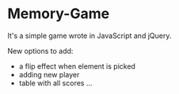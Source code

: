 # Memory-Game

It's a simple game wrote in JavaScript and jQuery. 

New options to add:
- a flip effect when element is picked
- adding new player
- table with all scores
...
